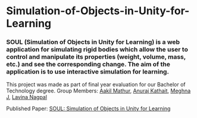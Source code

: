 # Simulation-of-Objects-in-Unity-for-Learning

### SOUL (Simulation of Objects in Unity for Learning) is a web application for simulating rigid bodies which allow the user to control and manipulate its properties (weight, volume, mass, etc.) and see the corresponding change. The aim of the application is to use interactive simulation for learning.

This project was made as part of final year evaluation for our Bachelor of Technology degree. 
Group Members: [Aakil Mathur](https://www.linkedin.com/in/aakil-mathur/), [Anuraj Kathait](https://www.linkedin.com/in/anuraj-kathait-6456ba119/), [Meghna J](https://www.linkedin.com/in/meghna-cse), [Lavina Nagpal](https://www.linkedin.com/in/lavina-nagpal/)

Published Paper: [SOUL: Simulation of Objects in Unity for Learning](https://ieeexplore.ieee.org/document/8968786)
